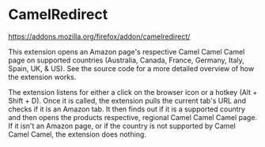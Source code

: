 # CamelRedirect

https://addons.mozilla.org/firefox/addon/camelredirect/

This extension opens an Amazon page's respective Camel Camel Camel page on supported countries (Australia, Canada, France, Germany, Italy, Spain, UK, & US). See the source code for a more detailed overview of how the extension works.

The extension listens for either a click on the browser icon or a hotkey (Alt + Shift + D). Once it is called, the extension pulls the current tab's URL and checks if it is an Amazon tab. It then finds out if it is a supported country and then opens the products respective, regional Camel Camel Camel page. If it isn't an Amazon page, or if the country is not supported by Camel Camel Camel, the extension does nothing.
